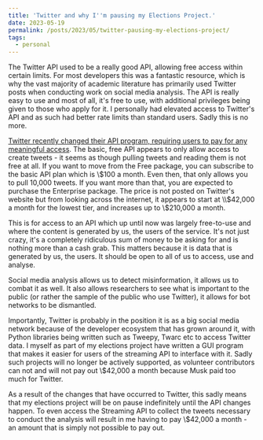 ```yaml
---
title: 'Twitter and why I''m pausing my Elections Project.'
date: 2023-05-19
permalink: /posts/2023/05/twitter-pausing-my-elections-project/
tags:
  - personal
---
```


The Twitter API used to be a really good API, allowing free access within certain limits. For most developers this was a fantastic resource, which is why the vast majority of academic literature has primarily used Twitter posts when conducting work on social media analysis. The API is really easy to use and most of all, it's free to use, with additional privileges being given to those who apply for it. I personally had elevated access to Twitter's API and as such had better rate limits than standard users. Sadly this is no more.

[Twitter recently changed their API program, requiring users to pay for any meaningful access](https://developer.twitter.com/en/docs/twitter-api/getting-started/about-twitter-api). The basic, free API appears to only allow access to create tweets - it seems as though pulling tweets and reading them is not free at all. If you want to move from the Free package, you can subscribe to the basic API plan which is \\$100 a month. Even then, that only allows you to pull 10,000 tweets. If you want more than that, you are expected to purchase the Enterprise package. The price is not posted on Twitter's website but from looking across the internet, it appears to start at \\$42,000 a month for the lowest tier, and increases up to \\$210,000 a month.

This is for access to an API which up until now was largely free-to-use and where the content is generated by us, the users of the service. It's not just crazy, it's a completely ridiculous sum of money to be asking for and is nothing more than a cash grab.
This matters because it is data that is generated by us, the users. It should be open to all of us to access, use and analyse.

Social media analysis allows us to detect misinformation, it allows us to combat it as well. It also allows researchers to see what is important to the public (or rather the sample of the public who use Twitter), it allows for bot networks to be dismantled. 

Importantly, Twitter is probably in the position it is as a big social media network because of the developer ecosystem that has grown around it, with Python libraries being written such as Tweepy, Twarc etc to access Twitter data. I myself as part of my elections project have written a GUI program that makes it easier for users of the streaming API to interface with it. Sadly such projects will no longer be actively supported, as volunteer contributors can not and will not pay out \\$42,000 a month because Musk paid too much for Twitter.

As a result of the changes that have occurred to Twitter, this sadly means that my elections project will be on pause indefinitely until the API changes happen. To even access the Streaming API to collect the tweets necessary to conduct the analysis will result in me having to pay \\$42,000 a month - an amount that is simply not possible to pay out. 